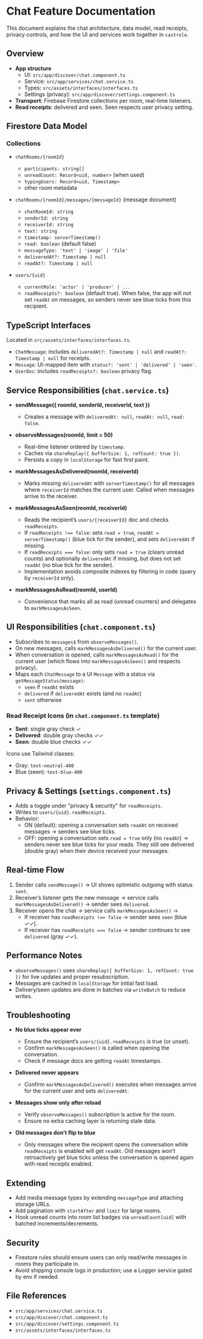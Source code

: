 # Chat Feature Documentation

This document explains the chat architecture, data model, read receipts, privacy controls, and how the UI and services work together in `castrole`.

## Overview

- **App structure**
  - UI: `src/app/discover/chat.component.ts`
  - Service: `src/app/services/chat.service.ts`
  - Types: `src/assets/interfaces/interfaces.ts`
  - Settings (privacy): `src/app/discover/settings.component.ts`
- **Transport**: Firebase Firestore collections per room, real-time listeners.
- **Read receipts**: delivered and seen. Seen respects user privacy setting.

## Firestore Data Model

### Collections

- `chatRooms/{roomId}`
  - `participants: string[]`
  - `unreadCount: Record<uid, number>` (when used)
  - `typingUsers: Record<uid, Timestamp>`
  - other room metadata

- `chatRooms/{roomId}/messages/{messageId}` (message document)
  - `chatRoomId: string`
  - `senderId: string`
  - `receiverId: string`
  - `text: string`
  - `timestamp: serverTimestamp()`
  - `read: boolean` (default false)
  - `messageType: 'text' | 'image' | 'file'`
  - `deliveredAt?: Timestamp | null`
  - `readAt?: Timestamp | null`

- `users/{uid}`
  - `currentRole: 'actor' | 'producer' | ...`
  - `readReceipts?: boolean` (default true). When false, the app will not set `readAt` on messages, so senders never see blue ticks from this recipient.

## TypeScript Interfaces

Located in `src/assets/interfaces/interfaces.ts`.

- `ChatMessage`: includes `deliveredAt?: Timestamp | null` and `readAt?: Timestamp | null` for receipts.
- `Message`: UI-mapped item with `status?: 'sent' | 'delivered' | 'seen'`.
- `UserDoc`: includes `readReceipts?: boolean` privacy flag.

## Service Responsibilities (`chat.service.ts`)

- **sendMessage({ roomId, senderId, receiverId, text })**
  - Creates a message with `deliveredAt: null`, `readAt: null`, `read: false`.

- **observeMessages(roomId, limit = 50)**
  - Real-time listener ordered by `timestamp`.
  - Caches via `shareReplay({ bufferSize: 1, refCount: true })`.
  - Persists a copy in `localStorage` for fast first paint.

- **markMessagesAsDelivered(roomId, receiverId)**
  - Marks missing `deliveredAt` with `serverTimestamp()` for all messages where `receiverId` matches the current user. Called when messages arrive to the receiver.

- **markMessagesAsSeen(roomId, receiverId)**
  - Reads the recipient’s `users/{receiverId}` doc and checks `readReceipts`.
  - If `readReceipts !== false`: sets `read = true`, `readAt = serverTimestamp()` (blue tick for the sender), and sets `deliveredAt` if missing.
  - If `readReceipts === false`: only sets `read = true` (clears unread counts) and optionally `deliveredAt` if missing, but does not set `readAt` (no blue tick for the sender).
  - Implementation avoids composite indexes by filtering in code (query by `receiverId` only).

- **markMessagesAsRead(roomId, userId)**
  - Convenience that marks all as read (unread counters) and delegates to `markMessagesAsSeen`.

## UI Responsibilities (`chat.component.ts`)

- Subscribes to `messages$` from `observeMessages()`.
- On new messages, calls `markMessagesAsDelivered()` for the current user.
- When conversation is opened, calls `markMessagesAsRead()` for the current user (which flows into `markMessagesAsSeen()` and respects privacy).
- Maps each `ChatMessage` to a UI `Message` with a status via `getMessageStatus(message)`:
  - `seen` if `readAt` exists
  - `delivered` if `deliveredAt` exists (and no `readAt`)
  - `sent` otherwise

### Read Receipt Icons (in `chat.component.ts` template)

- **Sent**: single gray check ✓
- **Delivered**: double gray checks ✓✓
- **Seen**: double blue checks ✓✓

Icons use Tailwind classes:
- Gray: `text-neutral-400`
- Blue (seen): `text-blue-400`

## Privacy & Settings (`settings.component.ts`)

- Adds a toggle under "privacy & security" for `readReceipts`.
- Writes to `users/{uid}.readReceipts`.
- Behavior:
  - ON (default): opening a conversation sets `readAt` on received messages → senders see blue ticks.
  - OFF: opening a conversation sets `read = true` only (no `readAt`) → senders never see blue ticks for your reads. They still see delivered (double gray) when their device received your messages.

## Real-time Flow

1. Sender calls `sendMessage()` → UI shows optimistic outgoing with status `sent`.
2. Receiver’s listener gets the new message → service calls `markMessagesAsDelivered()` → sender sees `delivered`.
3. Receiver opens the chat → service calls `markMessagesAsSeen()` →
   - If receiver has `readReceipts !== false` → sender sees `seen` (blue ✓✓).
   - If receiver has `readReceipts === false` → sender continues to see `delivered` (gray ✓✓).

## Performance Notes

- `observeMessages()` uses `shareReplay({ bufferSize: 1, refCount: true })` for live updates and proper resubscription.
- Messages are cached in `localStorage` for initial fast load.
- Delivery/seen updates are done in batches via `writeBatch` to reduce writes.

## Troubleshooting

- **No blue ticks appear ever**
  - Ensure the recipient’s `users/{uid}.readReceipts` is true (or unset).
  - Confirm `markMessagesAsSeen()` is called when opening the conversation.
  - Check if message docs are getting `readAt` timestamps.

- **Delivered never appears**
  - Confirm `markMessagesAsDelivered()` executes when messages arrive for the current user and sets `deliveredAt`.

- **Messages show only after reload**
  - Verify `observeMessages()` subscription is active for the room.
  - Ensure no extra caching layer is returning stale data.

- **Old messages don’t flip to blue**
  - Only messages where the recipient opens the conversation while `readReceipts` is enabled will get `readAt`. Old messages won’t retroactively get blue ticks unless the conversation is opened again with read receipts enabled.

## Extending

- Add media message types by extending `messageType` and attaching storage URLs.
- Add pagination with `startAfter` and `limit` for large rooms.
- Hook unread counts into room list badges via `unreadCount[uid]` with batched increments/decrements.

## Security

- Firestore rules should ensure users can only read/write messages in rooms they participate in.
- Avoid shipping console logs in production; use a Logger service gated by env if needed.

## File References

- `src/app/services/chat.service.ts`
- `src/app/discover/chat.component.ts`
- `src/app/discover/settings.component.ts`
- `src/assets/interfaces/interfaces.ts`
